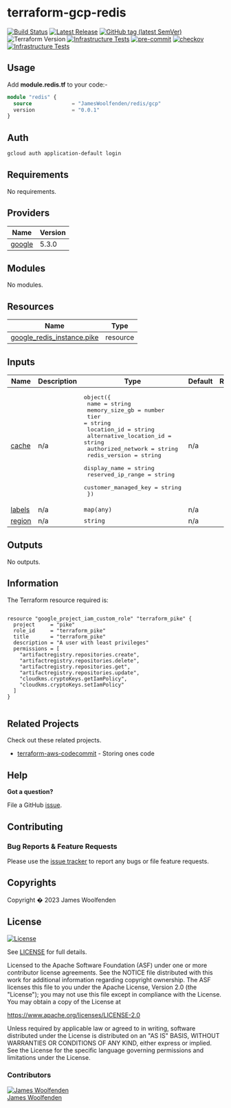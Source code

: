# terraform-gcp-redis

[![Build Status](https://github.com/JamesWoolfenden/terraform-gcp-redis/workflows/Verify/badge.svg?branch=main)](https://github.com/JamesWoolfenden/terraform-gcp-redis)
[![Latest Release](https://img.shields.io/github/release/JamesWoolfenden/terraform-gcp-redis.svg)](https://github.com/JamesWoolfenden/terraform-gcp-redis/releases/latest)
[![GitHub tag (latest SemVer)](https://img.shields.io/github/tag/JamesWoolfenden/terraform-gcp-redis.svg?label=latest)](https://github.com/JamesWoolfenden/terraform-gcp-redis/releases/latest)
![Terraform Version](https://img.shields.io/badge/tf-%3E%3D0.14.0-blue.svg)
[![Infrastructure Tests](https://www.bridgecrew.cloud/badges/github/JamesWoolfenden/terraform-gcp-redis/cis_aws)](https://www.bridgecrew.cloud/link/badge?vcs=github&fullRepo=JamesWoolfenden%2Fterraform-gcp-redis&benchmark=CIS+AWS+V1.2)
[![pre-commit](https://img.shields.io/badge/pre--commit-enabled-brightgreen?logo=pre-commit&logoColor=white)](https://github.com/pre-commit/pre-commit)
[![checkov](https://img.shields.io/badge/checkov-verified-brightgreen)](https://www.checkov.io/)
[![Infrastructure Tests](https://www.bridgecrew.cloud/badges/github/jameswoolfenden/terraform-gcp-redis/general)](https://www.bridgecrew.cloud/link/badge?vcs=github&fullRepo=JamesWoolfenden%2Fterraform-gcp-redis&benchmark=INFRASTRUCTURE+SECURITY)

## Usage

Add **module.redis.tf** to your code:-

```terraform
module "redis" {
  source             = "JamesWoolfenden/redis/gcp"
  version            = "0.0.1"
}
```

## Auth

```bash
gcloud auth application-default login
```

<!-- BEGINNING OF PRE-COMMIT-TERRAFORM DOCS HOOK -->
## Requirements

No requirements.

## Providers

| Name | Version |
|------|---------|
| <a name="provider_google"></a> [google](#provider\_google) | 5.3.0 |

## Modules

No modules.

## Resources

| Name | Type |
|------|------|
| [google_redis_instance.pike](https://registry.terraform.io/providers/hashicorp/google/latest/docs/resources/redis_instance) | resource |

## Inputs

| Name | Description | Type | Default | Required |
|------|-------------|------|---------|:--------:|
| <a name="input_cache"></a> [cache](#input\_cache) | n/a | <pre>object({<br>    name                    = string<br>    memory_size_gb          = number<br>    tier                    = string<br>    location_id             = string<br>    alternative_location_id = string<br>    authorized_network      = string<br>    redis_version           = string<br>    display_name            = string<br>    reserved_ip_range       = string<br>    customer_managed_key    = string<br>  })</pre> | n/a | yes |
| <a name="input_labels"></a> [labels](#input\_labels) | n/a | `map(any)` | n/a | yes |
| <a name="input_region"></a> [region](#input\_region) | n/a | `string` | n/a | yes |

## Outputs

No outputs.
<!-- END OF PRE-COMMIT-TERRAFORM DOCS HOOK -->

## Information

<!-- BEGINNING OF PRE-COMMIT-PIKE DOCS HOOK -->
The Terraform resource required is:

```golang

resource "google_project_iam_custom_role" "terraform_pike" {
  project     = "pike"
  role_id     = "terraform_pike"
  title       = "terraform_pike"
  description = "A user with least privileges"
  permissions = [
    "artifactregistry.repositories.create",
    "artifactregistry.repositories.delete",
    "artifactregistry.repositories.get",
    "artifactregistry.repositories.update",
    "cloudkms.cryptoKeys.getIamPolicy",
    "cloudkms.cryptoKeys.setIamPolicy"
  ]
}


```
<!-- END OF PRE-COMMIT-PIKE DOCS HOOK -->

## Related Projects

Check out these related projects.

- [terraform-aws-codecommit](https://github.com/jameswoolfenden/terraform-aws-codebuild) - Storing ones code

## Help

**Got a question?**

File a GitHub [issue](https://github.com/jameswoolfenden/terraform-aws-bigquery/issues).

## Contributing

### Bug Reports & Feature Requests

Please use the [issue tracker](https://github.com/jameswoolfenden/terraform-aws-bigquery/issues) to report any bugs or file feature requests.

## Copyrights

Copyright � 2023 James Woolfenden

## License

[![License](https://img.shields.io/badge/License-Apache%202.0-blue.svg)](https://opensource.org/licenses/Apache-2.0)

See [LICENSE](LICENSE) for full details.

Licensed to the Apache Software Foundation (ASF) under one
or more contributor license agreements. See the NOTICE file
distributed with this work for additional information
regarding copyright ownership. The ASF licenses this file
to you under the Apache License, Version 2.0 (the
"License"); you may not use this file except in compliance
with the License. You may obtain a copy of the License at

<https://www.apache.org/licenses/LICENSE-2.0>

Unless required by applicable law or agreed to in writing,
software distributed under the License is distributed on an
"AS IS" BASIS, WITHOUT WARRANTIES OR CONDITIONS OF ANY
KIND, either express or implied. See the License for the
specific language governing permissions and limitations
under the License.

### Contributors

[![James Woolfenden][jameswoolfenden_avatar]][jameswoolfenden_homepage]<br/>[James Woolfenden][jameswoolfenden_homepage]

[jameswoolfenden_homepage]: https://github.com/jameswoolfenden
[jameswoolfenden_avatar]: https://github.com/jameswoolfenden.png?size=150
